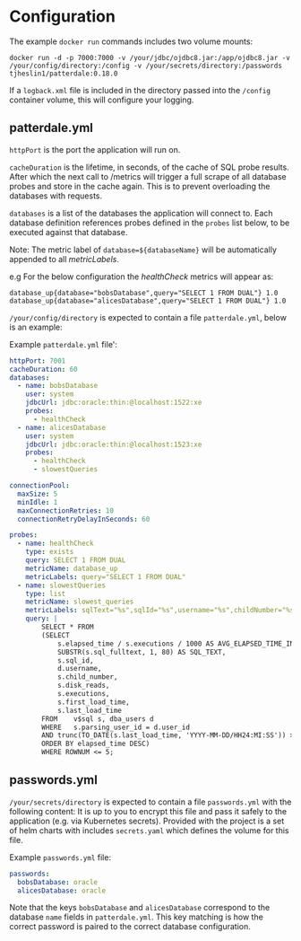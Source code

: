# Configuration

The example `docker run` commands includes two volume mounts:

`docker run -d -p 7000:7000 -v /your/jdbc/ojdbc8.jar:/app/ojdbc8.jar -v /your/config/directory:/config -v /your/secrets/directory:/passwords tjheslin1/patterdale:0.18.0`

If a `logback.xml` file is included in the directory passed into the `/config` container volume, this will configure your logging.

## patterdale.yml

`httpPort` is the port the application will run on.

`cacheDuration` is the lifetime, in seconds, of the cache of SQL probe results.
After which the next call to /metrics will trigger a full scrape of all database probes and store in the cache again. This is to prevent overloading the databases with requests.

`databases` is a list of the databases the application will connect to.
Each database definition references probes defined in the `probes` list below, to be executed against that database.

Note: The metric label of `database=${databaseName}` will be automatically appended to all _metricLabels_.

e.g For the below configuration the _healthCheck_ metrics will appear as:

```
database_up{database="bobsDatabase",query="SELECT 1 FROM DUAL"} 1.0
database_up{database="alicesDatabase",query="SELECT 1 FROM DUAL"} 1.0
```

`/your/config/directory` is expected to contain a file `patterdale.yml`, below is an example:

Example `patterdale.yml` file':
```yml
httpPort: 7001
cacheDuration: 60
databases:
  - name: bobsDatabase
    user: system
    jdbcUrl: jdbc:oracle:thin:@localhost:1522:xe
    probes:
      - healthCheck
  - name: alicesDatabase
    user: system
    jdbcUrl: jdbc:oracle:thin:@localhost:1523:xe
    probes:
      - healthCheck
      - slowestQueries

connectionPool:
  maxSize: 5
  minIdle: 1
  maxConnectionRetries: 10
  connectionRetryDelayInSeconds: 60

probes:
  - name: healthCheck
    type: exists
    query: SELECT 1 FROM DUAL
    metricName: database_up
    metricLabels: query="SELECT 1 FROM DUAL"
  - name: slowestQueries
    type: list
    metricName: slowest_queries
    metricLabels: sqlText="%s",sqlId="%s",username="%s",childNumber="%s",diskReads="%s",executions="%s",firstLoadTime="%s",lastLoadTime="%s"
    query: |
        SELECT * FROM
        (SELECT
            s.elapsed_time / s.executions / 1000 AS AVG_ELAPSED_TIME_IN_MILLIS,
            SUBSTR(s.sql_fulltext, 1, 80) AS SQL_TEXT,
            s.sql_id,
            d.username,
            s.child_number,
            s.disk_reads,
            s.executions,
            s.first_load_time,
            s.last_load_time
        FROM    v$sql s, dba_users d
        WHERE   s.parsing_user_id = d.user_id
        AND trunc(TO_DATE(s.last_load_time, 'YYYY-MM-DD/HH24:MI:SS')) >= trunc(SYSDATE - 1)
        ORDER BY elapsed_time DESC)
        WHERE ROWNUM <= 5;
```

## passwords.yml

`/your/secrets/directory` is expected to contain a file `passwords.yml` with the following content:
It is up to you to encrypt this file and pass it safely to the application (e.g. via Kubernetes secrets).
Provided with the project is a set of helm charts with includes `secrets.yaml` which defines the volume for this file.

Example `passwords.yml` file:
```yml
passwords:
  bobsDatabase: oracle
  alicesDatabase: oracle
```

Note that the keys `bobsDatabase` and `alicesDatabase` correspond to the database `name` fields in `patterdale.yml`.
This key matching is how the correct password is paired to the correct database configuration.